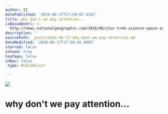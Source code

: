 ```yaml
---
author: []
datePublished: '2016-06-17T17:59:03.425Z'
title: why don't we pay attention...
isBasedOnUrl: >-
  http://news.nationalgeographic.com/2016/06/star-trek-science-space-astronomy-technology-fazekas/
description: ''
sourcePath: _posts/2016-06-17-why-dont-we-pay-attention.md
dateModified: '2016-06-17T17:58:46.989Z'
starred: false
inFeed: true
hasPage: false
inNav: false
_type: MediaObject

---
```

![](https://the-grid-user-content.s3-us-west-2.amazonaws.com/d928f935-3d98-46ae-9154-628912199be7.jpg)

# why don't we pay attention...
